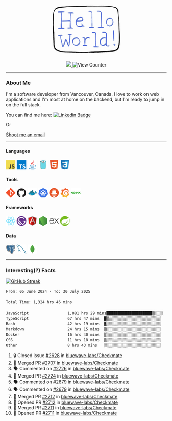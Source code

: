 <div align="center">
    <img src="./img/hello_world.webp" height="200px" width="">
    <div>
        <a href="https://www.linkedin.com/in/ajhollid">
            <img src="https://img.shields.io/badge/LinkedIn-blue"/>
        </a>
        <img src="https://komarev.com/ghpvc/?username=ajhollid&color=yellow" alt="View Counter">
    </div>
</div>

---

### About Me

I'm a software developer from Vancouver, Canada. I love to work on web applications and I'm most at home on the backend, but I'm ready to jump in on the full stack.

You can find me here: [![Linkedin Badge](https://img.shields.io/badge/-ajhollid-blue?style=flat&logo=Linkedin&logoColor=white)](https://www.linkedin.com/in/ajhollid)

Or

[Shoot me an email](mailto:ajhollid@gmail.com)

---

#### Languages

<div>
    <img src="./img/devicons/javascript-original.svg" width=30 height=30 alt="JavaScript">
    <img src="/img/devicons/typescript-original.svg" width=30 height=30 alt="TypeScript">
    <img src="./img/devicons/java-original.svg" width=30 height=30 alt="Java">
    <img src="./img/devicons/go-original.svg" width=30 height=30 alt="Golang">
    <img src="./img/devicons/html5-original.svg" width=30 height=30 alt="HTML 5">
    <img src="./img/devicons/css3-original.svg" width=30 height=30 alt="CSS 3">
</div>

#### Tools

<div>
    <img src="./img/devicons/git-original.svg" width=30 height=30 alt="Git">
    <img src="./img/devicons/github-original.svg" width=30 height=30 alt="Github">
    <img src="./img/devicons/docker-original.svg" width=30 
    height=30 alt="Docker">
    <img src="./img/devicons/kubernetes-original.svg" width=30 height=30 alt="K8">
    <img src="./img/devicons/prometheus-original.svg" width=30 height=30 alt="Prometheus">
    <img src="./img/devicons/grafana-original.svg" width=30 height=30 alt="Grafana">
    <img src="./img/devicons/nginx-original.svg" width=30 height=30 alt="Nginx">
</div>

#### Frameworks

<div>
    <img src="./img/devicons/react-original.svg" width=30 height=30 alt="React">
    <img src="./img/devicons/gatsby-original.svg" width=30 height=30 alt="Gatsby">
    <img src="./img/devicons/angularjs-original.svg" width=30 height=30 alt="AngularJS">
    <img src="./img/devicons/nodejs-original.svg" width=30 height=30 alt="NodeJS">
    <img src="./img/devicons/express-original.svg" width=30 height=30 alt="Express">
    <img src="./img/devicons/spring-original.svg" width=30 height=30 alt="Spring">
</div>

#### Data

<div>
    <img src="./img/devicons/postgresql-original.svg" width=30 height=30 alt="Postgresql">
    <img src="./img/devicons/mysql-original.svg" width=30 height=30 alt="Mysql">
    <img src="./img/devicons/mongodb-original.svg" width=30 height=30 alt="MongoDB">
</div>

---

### Interesting(?) Facts

[![GitHub Streak](http://github-readme-streak-stats.herokuapp.com?user=ajhollid)](https://git.io/streak-stats)

 <!--START_SECTION:waka-->

```txt
From: 05 June 2024 - To: 30 July 2025

Total Time: 1,324 hrs 46 mins

JavaScript                 1,081 hrs 29 mins████████████████████▒░░░░   81.10 %
TypeScript                 67 hrs 47 mins  █▒░░░░░░░░░░░░░░░░░░░░░░░   05.08 %
Bash                       42 hrs 19 mins  ▓░░░░░░░░░░░░░░░░░░░░░░░░   03.17 %
Markdown                   24 hrs 15 mins  ▒░░░░░░░░░░░░░░░░░░░░░░░░   01.82 %
Docker                     16 hrs 40 mins  ▒░░░░░░░░░░░░░░░░░░░░░░░░   01.25 %
CSS                        11 hrs 18 mins  ▒░░░░░░░░░░░░░░░░░░░░░░░░   00.85 %
Other                      8 hrs 43 mins   ░░░░░░░░░░░░░░░░░░░░░░░░░   00.65 %
```

<!--END_SECTION:waka-->


<!--START_SECTION:activity-->
1. 🔒 Closed issue [#2628](https://github.com/bluewave-labs/Checkmate/issues/2628) in [bluewave-labs/Checkmate](https://github.com/bluewave-labs/Checkmate)
2. 🎉 Merged PR [#2707](https://github.com/bluewave-labs/Checkmate/pull/2707) in [bluewave-labs/Checkmate](https://github.com/bluewave-labs/Checkmate)
3. 🗣 Commented on [#2726](https://github.com/bluewave-labs/Checkmate/pull/2726#issuecomment-3140584185) in [bluewave-labs/Checkmate](https://github.com/bluewave-labs/Checkmate)
4. 🎉 Merged PR [#2724](https://github.com/bluewave-labs/Checkmate/pull/2724) in [bluewave-labs/Checkmate](https://github.com/bluewave-labs/Checkmate)
5. 🗣 Commented on [#2679](https://github.com/bluewave-labs/Checkmate/issues/2679#issuecomment-3136717440) in [bluewave-labs/Checkmate](https://github.com/bluewave-labs/Checkmate)
6. 🗣 Commented on [#2679](https://github.com/bluewave-labs/Checkmate/issues/2679#issuecomment-3136621483) in [bluewave-labs/Checkmate](https://github.com/bluewave-labs/Checkmate)
7. 🎉 Merged PR [#2712](https://github.com/bluewave-labs/Checkmate/pull/2712) in [bluewave-labs/Checkmate](https://github.com/bluewave-labs/Checkmate)
8. 💪 Opened PR [#2712](https://github.com/bluewave-labs/Checkmate/pull/2712) in [bluewave-labs/Checkmate](https://github.com/bluewave-labs/Checkmate)
9. 🎉 Merged PR [#2711](https://github.com/bluewave-labs/Checkmate/pull/2711) in [bluewave-labs/Checkmate](https://github.com/bluewave-labs/Checkmate)
10. 💪 Opened PR [#2711](https://github.com/bluewave-labs/Checkmate/pull/2711) in [bluewave-labs/Checkmate](https://github.com/bluewave-labs/Checkmate)
<!--END_SECTION:activity-->
